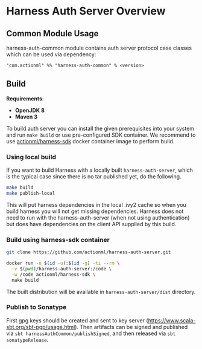 # Harness Auth Server Overview

## Common Module Usage
harness-auth-common module contains auth server protocol case classes which can be used via dependency:
```
"com.actionml" %% "harness-auth-common" % <version>
```

## Build

**Requirements**:

- **OpenJDK 8**
- **Maven 3**

To build auth server you can install the given prerequisites into your system and run `make build` or use pre-configured SDK container. We recommend to use [actionml/harness-sdk](https://hub.docker.com/r/actionml/harness-sdk/) docker container image to perform build.

### Using local build

If you want to build Harness with a locally built `harness-auth-server`, which is the typical case since there is no tar published yet, do the following.

```bash
make build
make publish-local
```

This will put harness dependencies in the local .ivy2 cache so when you build harness you will not get missing dependencies. Harness does not need to run with the harness-auth-server (when not using authentication) but does have dependencies on the client API supplied by this build.

### Build using harness-sdk container

```bash
git clone https://github.com/actionml/harness-auth-server.git

docker run -u $(id -u):$(id -g) -ti --rm \
  -v $(pwd)/harness-auth-server:/code \
  -w /code actionml/harness-sdk \
  make build
```

The built distribution will be available in `harness-auth-server/dist` directory.

### Publish to Sonatype
First gpg keys should be created and sent to key server (https://www.scala-sbt.org/sbt-pgp/usage.html).
Then artifacts can be signed and published via `sbt harnessAuthCommon/publishSigned`, and then released via `sbt sonatypeRelease`.
